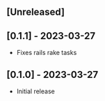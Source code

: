## [Unreleased]

## [0.1.1] - 2023-03-27

- Fixes rails rake tasks

## [0.1.0] - 2023-03-27

- Initial release
